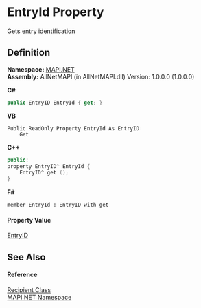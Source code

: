 # EntryId Property


Gets entry identification



## Definition
**Namespace:** <a href="5bef4637-66f8-16d4-e5f4-4d0da57a1538.md">MAPI.NET</a>  
**Assembly:** AllNetMAPI (in AllNetMAPI.dll) Version: 1.0.0.0 (1.0.0.0)

**C#**
``` C#
public EntryID EntryId { get; }
```
**VB**
``` VB
Public ReadOnly Property EntryId As EntryID
	Get
```
**C++**
``` C++
public:
property EntryID^ EntryId {
	EntryID^ get ();
}
```
**F#**
``` F#
member EntryId : EntryID with get
```



#### Property Value
<a href="db2ff999-cb6d-b06d-47cc-55b8797d7482.md">EntryID</a>

## See Also


#### Reference
<a href="661b1e87-cef6-6469-0805-eb273bffec6d.md">Recipient Class</a>  
<a href="5bef4637-66f8-16d4-e5f4-4d0da57a1538.md">MAPI.NET Namespace</a>  
